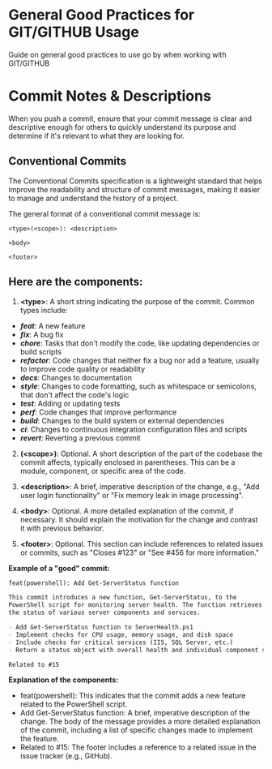 # General Good Practices for GIT/GITHUB Usage

Guide on general good practices to use go by when working with GIT/GITHUB

# Commit Notes & Descriptions

When you push a commit, ensure that your commit message is clear and descriptive enough for others to quickly understand its purpose and determine if it's relevant to what they are looking for.

## Conventional Commits

The Conventional Commits specification is a lightweight standard that helps improve the readability and structure of commit messages, making it easier to manage and understand the history of a project.

The general format of a conventional commit message is:
```
<type>(<scope>): <description>

<body>

<footer>
```

## Here are the components:

1. **\<type>**: A short string indicating the purpose of the commit. Common types include:
- ***feat***: A new feature
- ***fix***: A bug fix
- ***chore***: Tasks that don't modify the code, like updating dependencies or build scripts
- ***refactor***: Code changes that neither fix a bug nor add a feature, usually to improve code quality or readability
- ***docs***: Changes to documentation
- ***style***: Changes to code formatting, such as whitespace or semicolons, that don't affect the code's logic
- ***test***: Adding or updating tests
- ***perf***: Code changes that improve performance
- ***build***: Changes to the build system or external dependencies
- ***ci***: Changes to continuous integration configuration files and scripts
- ***revert***: Reverting a previous commit
2. **(&lt;scope&gt;)**: Optional. A short description of the part of the codebase the commit affects, typically enclosed in parentheses. This can be a module, component, or specific area of the code.

3. **\<description>**: A brief, imperative description of the change, e.g., "Add user login functionality" or "Fix memory leak in image processing".

4. **\<body>**: Optional. A more detailed explanation of the commit, if necessary. It should explain the motivation for the change and contrast it with previous behavior.

5. **\<footer>**: Optional. This section can include references to related issues or commits, such as "Closes #123" or "See #456 for more information."

**Example of a "good" commit:**
```markdown
feat(powershell): Add Get-ServerStatus function

This commit introduces a new function, Get-ServerStatus, to the
PowerShell script for monitoring server health. The function retrieves
the status of various server components and services.

- Add Get-ServerStatus function to ServerHealth.ps1
- Implement checks for CPU usage, memory usage, and disk space
- Include checks for critical services (IIS, SQL Server, etc.)
- Return a status object with overall health and individual component statuses

Related to #15
```
**Explanation of the components:**
- feat(powershell): This indicates that the commit adds a new feature related to the PowerShell script.
- Add Get-ServerStatus function: A brief, imperative description of the change.
The body of the message provides a more detailed explanation of the commit, including a list of specific changes made to implement the feature.
- Related to #15: The footer includes a reference to a related issue in the issue tracker (e.g., GitHub).
